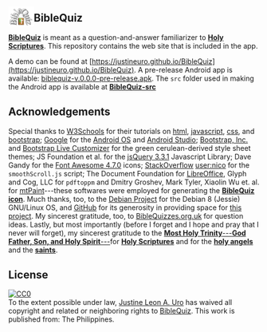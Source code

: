 ## <img alt="BQ Logo" src="BQ-2.png" style="margin-bottom: -5px" height="40" width="51" valign="bottom"></img>**BibleQuiz**

[**BibleQuiz**](https://justineuro.github.io/BibleQuiz) is meant as a question-and-answer familiarizer to [**Holy Scriptures**](https://en.wikipedia.org/wiki/Bible).  This repository contains the web site that is included in the app.  

A demo can be found at [https://justineuro.github.io/BibleQuiz](https://justineuro.github.io/BibleQuiz).  A pre-release Android app is available: [biblequiz-v.0.0.0-pre-release.apk](https://github.com/justineuro/BibleQuiz/releases/download/pre-release-v.0.0.0/biblequiz-v.0.0.0-pre-release.apk).  The `src` folder used in making the Android app is available at [**BibleQuiz-src**](https://justineuro.github.io/BibleQuiz-src) 

## Acknowledgements
Special thanks to [W3Schools](https://www.w3schools.com/) for their tutorials on [html](https://www.w3schools.com/html), [javascript](https://www.w3schools.com/js), [css](https://www.w3schools.com/css), and [bootstrap](https://www.w3schools.com/bootstrap);  [Google](https://www.google.com) for the [Android OS](https://en.wikipedia.org/wiki/Android_(operating_system)) and [Android Studio](https://developer.android.com/studio/index.html); [Bootstrap, Inc.](http://getbootstrap.com) and [Bootstrap Live Customizer](https://www.bootstrap-live-customizer.com) for the green cerulean-derived style sheet themes; JS Foundation et al. for the [jsQuery 3.3.1](https://jquery.com/) Javascript Library; Dave Gandy for the [Font Awesome 4.7.0](http://fontawesome.io) icons; [StackOverflow](https://stackoverflow.com/questions/18071046/smooth-scroll-to-specific-div-on-click) [user:nico](https://stackoverflow.com/users/2654866/nico) for the `smoothScroll.js` script; The Document Foundation for [LibreOffice](https://www.libreoffice.org/en), Glyph and Cog, LLC for `pdftoppm` and Dmitry Groshev, Mark Tyler, Xiaolin Wu et. al. for [mtPaint](http://mtpaint.sourceforge.net/)---these softwares were employed for generating the [**BibleQuiz**](https://justineuro.github.io/BibleQuiz) [**icon**](BQ-2.png).  Much thanks, too, to the [Debian Project](https://www.debian.org) for the Debian 8 (Jessie) GNU/Linux OS, and [GitHub](https://github.com) for its generosity in providing space for [this project](https://github.com/justineuro/BibleQuiz).  My sincerest gratitude, too, to [BibleQuizzes.org.uk](http://www.biblequizzes.org.uk/) for question ideas. Lastly, but most importantly (before I forget and I hope and pray that I never will forget), my sincerest gratitude to the [**Most Holy Trinity**---**God Father, Son, and Holy Spirit**---](https://en.wikipedia.org/wiki/Trinity)for [**Holy Scriptures**](https://en.wikipedia.org/wiki/Bible) and for the [**holy angels**](https://en.wikipedia.org/wiki/Angel) and the [**saints**](https://en.wikipedia.org/wiki/Saint).  

## License
<p xmlns:dct="http://purl.org/dc/terms/" xmlns:vcard="http://www.w3.org/2001/vcard-rdf/3.0#">
  <a rel="license"
     href="http://creativecommons.org/publicdomain/zero/1.0/">
    <img src="http://i.creativecommons.org/p/zero/1.0/88x31.png" style="border-style: none;" alt="CC0" />
  </a>
  <br />
  To the extent possible under law,
  <a rel="dct:publisher"
     href="https://github.com/justineuro">
    <span property="dct:title">Justine Leon A. Uro</span></a>
  has waived all copyright and related or neighboring rights to
  <span property="dct:title"><a href="https://github.com/justineuro/BibleQuiz">BibleQuiz</a></span>.
This work is published from:
<span property="vcard:Country" datatype="dct:ISO3166"
      content="PH" about="https://github.com/justineuro/BibleQuiz">
  The Philippines</span>.
</p>